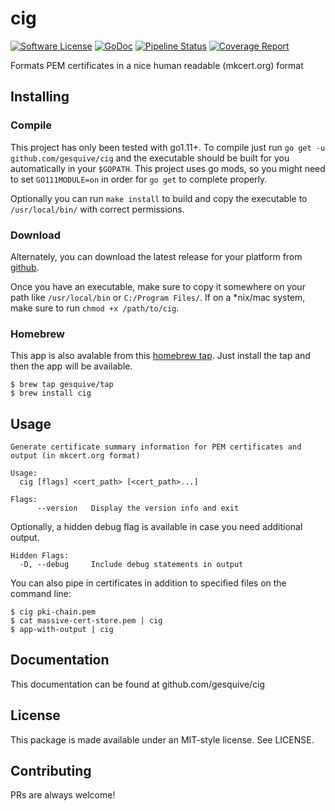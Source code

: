 # cig
[![Software License](https://img.shields.io/badge/License-MIT-orange.svg?style=flat-square)](https://github.com/gesquive/cig/blob/master/LICENSE)
[![GoDoc](https://img.shields.io/badge/godoc-reference-blue.svg?style=flat-square)](https://godoc.org/github.com/gesquive/cig)
[![Pipeline Status](https://img.shields.io/gitlab/pipeline/gesquive/cig?style=flat-square)](https://gitlab.com/gesquive/cig/pipelines)
[![Coverage Report](https://gitlab.com/gesquive/cig/badges/master/coverage.svg?style=flat-square)](https://gesquive.gitlab.io/cig/coverage.html)

Formats PEM certificates in a nice human readable (mkcert.org) format

## Installing

### Compile
This project has only been tested with go1.11+. To compile just run `go get -u github.com/gesquive/cig` and the executable should be built for you automatically in your `$GOPATH`. This project uses go mods, so you might need to set `GO111MODULE=on` in order for `go get` to complete properly.

Optionally you can run `make install` to build and copy the executable to `/usr/local/bin/` with correct permissions.

### Download
Alternately, you can download the latest release for your platform from [github](https://github.com/gesquive/cig/releases).

Once you have an executable, make sure to copy it somewhere on your path like `/usr/local/bin` or `C:/Program Files/`.
If on a \*nix/mac system, make sure to run `chmod +x /path/to/cig`.

### Homebrew
This app is also avalable from this [homebrew tap](https://github.com/gesquive/homebrew-tap). Just install the tap and then the app will be available.
```shell
$ brew tap gesquive/tap
$ brew install cig
```

## Usage

```console
Generate certificate summary information for PEM certificates and output (in mkcert.org format)

Usage:
  cig [flags] <cert_path> [<cert_path>...]

Flags:
      --version   Display the version info and exit
```
Optionally, a hidden debug flag is available in case you need additional output.
```console
Hidden Flags:
  -D, --debug     Include debug statements in output
```

You can also pipe in certificates in addition to specified files on the command line:

```console
$ cig pki-chain.pem
$ cat massive-cert-store.pem | cig 
$ app-with-output | cig
```

## Documentation

This documentation can be found at github.com/gesquive/cig

## License

This package is made available under an MIT-style license. See LICENSE.

## Contributing

PRs are always welcome!
